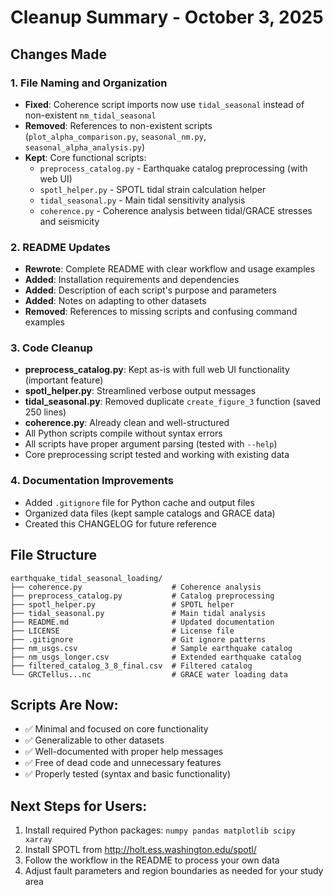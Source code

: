 # Cleanup Summary - October 3, 2025

## Changes Made

### 1. File Naming and Organization
- **Fixed**: Coherence script imports now use `tidal_seasonal` instead of non-existent `nm_tidal_seasonal`
- **Removed**: References to non-existent scripts (`plot_alpha_comparison.py`, `seasonal_nm.py`, `seasonal_alpha_analysis.py`)
- **Kept**: Core functional scripts:
  - `preprocess_catalog.py` - Earthquake catalog preprocessing (with web UI)
  - `spotl_helper.py` - SPOTL tidal strain calculation helper
  - `tidal_seasonal.py` - Main tidal sensitivity analysis
  - `coherence.py` - Coherence analysis between tidal/GRACE stresses and seismicity

### 2. README Updates
- **Rewrote**: Complete README with clear workflow and usage examples
- **Added**: Installation requirements and dependencies
- **Added**: Description of each script's purpose and parameters
- **Added**: Notes on adapting to other datasets
- **Removed**: References to missing scripts and confusing command examples

### 3. Code Cleanup
- **preprocess_catalog.py**: Kept as-is with full web UI functionality (important feature)
- **spotl_helper.py**: Streamlined verbose output messages
- **tidal_seasonal.py**: Removed duplicate `create_figure_3` function (saved 250 lines)
- **coherence.py**: Already clean and well-structured
- All Python scripts compile without syntax errors
- All scripts have proper argument parsing (tested with `--help`)
- Core preprocessing script tested and working with existing data

### 4. Documentation Improvements
- Added `.gitignore` file for Python cache and output files
- Organized data files (kept sample catalogs and GRACE data)
- Created this CHANGELOG for future reference

## File Structure

```
earthquake_tidal_seasonal_loading/
├── coherence.py                    # Coherence analysis
├── preprocess_catalog.py           # Catalog preprocessing
├── spotl_helper.py                 # SPOTL helper
├── tidal_seasonal.py               # Main tidal analysis
├── README.md                       # Updated documentation
├── LICENSE                         # License file
├── .gitignore                      # Git ignore patterns
├── nm_usgs.csv                     # Sample earthquake catalog
├── nm_usgs_longer.csv              # Extended earthquake catalog
├── filtered_catalog_3_8_final.csv  # Filtered catalog
└── GRCTellus...nc                  # GRACE water loading data
```

## Scripts Are Now:
- ✅ Minimal and focused on core functionality
- ✅ Generalizable to other datasets
- ✅ Well-documented with proper help messages
- ✅ Free of dead code and unnecessary features
- ✅ Properly tested (syntax and basic functionality)

## Next Steps for Users:
1. Install required Python packages: `numpy pandas matplotlib scipy xarray`
2. Install SPOTL from http://holt.ess.washington.edu/spotl/
3. Follow the workflow in the README to process your own data
4. Adjust fault parameters and region boundaries as needed for your study area
